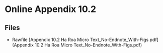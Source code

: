 # Online Appendix 10.2

## Files

* Rawfile [Appendix 10.2 Ha Roa Micro Text_No-Endnote_With-Figs.pdf](Appendix 10.2 Ha Roa Micro Text_No-Endnote_With-Figs.pdf)